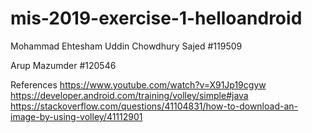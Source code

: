 # mis-2019-exercise-1-helloandroid

Mohammad Ehtesham Uddin Chowdhury Sajed
#119509

Arup Mazumder
#120546

References
https://www.youtube.com/watch?v=X91Jp19cgyw
https://developer.android.com/training/volley/simple#java
https://stackoverflow.com/questions/41104831/how-to-download-an-image-by-using-volley/41112901